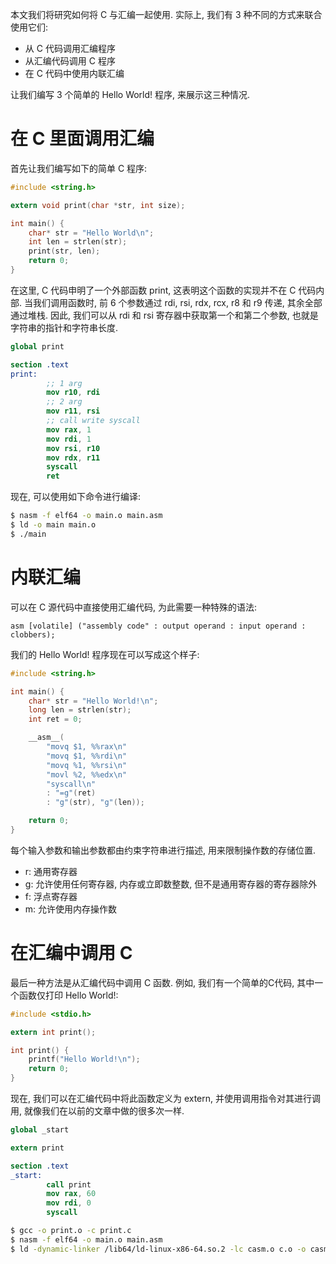 本文我们将研究如何将 C 与汇编一起使用. 实际上, 我们有 3 种不同的方式来联合使用它们:

- 从 C 代码调用汇编程序
- 从汇编代码调用 C 程序
- 在 C 代码中使用内联汇编

让我们编写 3 个简单的 Hello World! 程序, 来展示这三种情况.

# 在 C 里面调用汇编

首先让我们编写如下的简单 C 程序:

```c
#include <string.h>

extern void print(char *str, int size);

int main() {
	char* str = "Hello World\n";
	int len = strlen(str);
	print(str, len);
	return 0;
}
```

在这里, C 代码申明了一个外部函数 print, 这表明这个函数的实现并不在 C 代码内部. 当我们调用函数时, 前 6 个参数通过 rdi, rsi, rdx, rcx, r8 和 r9 传递, 其余全部通过堆栈. 因此, 我们可以从 rdi 和 rsi 寄存器中获取第一个和第二个参数, 也就是字符串的指针和字符串长度.

```nasm
global print

section .text
print:
		;; 1 arg
		mov r10, rdi
		;; 2 arg
		mov r11, rsi
		;; call write syscall
		mov rax, 1
		mov rdi, 1
		mov rsi, r10
		mov rdx, r11
		syscall
		ret
```

现在, 可以使用如下命令进行编译:

```sh
$ nasm -f elf64 -o main.o main.asm
$ ld -o main main.o
$ ./main
```

# 内联汇编

可以在 C 源代码中直接使用汇编代码, 为此需要一种特殊的语法:

```no-highlight
asm [volatile] ("assembly code" : output operand : input operand : clobbers);
```

我们的 Hello World! 程序现在可以写成这个样子:

```c
#include <string.h>

int main() {
	char* str = "Hello World!\n";
	long len = strlen(str);
	int ret = 0;

	__asm__(
		"movq $1, %%rax\n"
		"movq $1, %%rdi\n"
		"movq %1, %%rsi\n"
		"movl %2, %%edx\n"
		"syscall\n"
		: "=g"(ret)
		: "g"(str), "g"(len));

	return 0;
}
```

每个输入参数和输出参数都由约束字符串进行描述, 用来限制操作数的存储位置.

- r: 通用寄存器
- g: 允许使用任何寄存器, 内存或立即数整数, 但不是通用寄存器的寄存器除外
- f: 浮点寄存器
- m: 允许使用内存操作数

# 在汇编中调用 C

最后一种方法是从汇编代码中调用 C 函数. 例如, 我们有一个简单的C代码, 其中一个函数仅打印 Hello World!:

```c
#include <stdio.h>

extern int print();

int print() {
	printf("Hello World!\n");
	return 0;
}
```

现在, 我们可以在汇编代码中将此函数定义为 extern, 并使用调用指令对其进行调用, 就像我们在以前的文章中做的很多次一样.

```nasm
global _start

extern print

section .text
_start:
		call print
		mov rax, 60
		mov rdi, 0
		syscall
```

```sh
$ gcc -o print.o -c print.c
$ nasm -f elf64 -o main.o main.asm
$ ld -dynamic-linker /lib64/ld-linux-x86-64.so.2 -lc casm.o c.o -o casm
```
